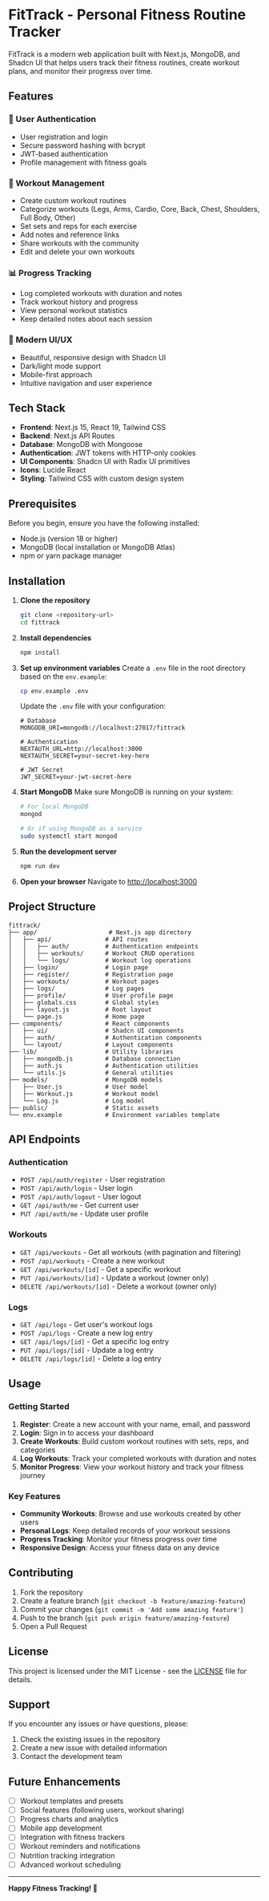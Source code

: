 # FitTrack - Personal Fitness Routine Tracker

FitTrack is a modern web application built with Next.js, MongoDB, and Shadcn UI that helps users track their fitness routines, create workout plans, and monitor their progress over time.

## Features

### 🔐 User Authentication
- User registration and login
- Secure password hashing with bcrypt
- JWT-based authentication
- Profile management with fitness goals

### 💪 Workout Management
- Create custom workout routines
- Categorize workouts (Legs, Arms, Cardio, Core, Back, Chest, Shoulders, Full Body, Other)
- Set sets and reps for each exercise
- Add notes and reference links
- Share workouts with the community
- Edit and delete your own workouts

### 📊 Progress Tracking
- Log completed workouts with duration and notes
- Track workout history and progress
- View personal workout statistics
- Keep detailed notes about each session

### 🎨 Modern UI/UX
- Beautiful, responsive design with Shadcn UI
- Dark/light mode support
- Mobile-first approach
- Intuitive navigation and user experience

## Tech Stack

- **Frontend**: Next.js 15, React 19, Tailwind CSS
- **Backend**: Next.js API Routes
- **Database**: MongoDB with Mongoose
- **Authentication**: JWT tokens with HTTP-only cookies
- **UI Components**: Shadcn UI with Radix UI primitives
- **Icons**: Lucide React
- **Styling**: Tailwind CSS with custom design system

## Prerequisites

Before you begin, ensure you have the following installed:
- Node.js (version 18 or higher)
- MongoDB (local installation or MongoDB Atlas)
- npm or yarn package manager

## Installation

1. **Clone the repository**
   ```bash
   git clone <repository-url>
   cd fittrack
   ```

2. **Install dependencies**
   ```bash
   npm install
   ```

3. **Set up environment variables**
   Create a `.env` file in the root directory based on the `env.example`:
   ```bash
   cp env.example .env
   ```
   
   Update the `.env` file with your configuration:
   ```env
   # Database
   MONGODB_URI=mongodb://localhost:27017/fittrack
   
   # Authentication
   NEXTAUTH_URL=http://localhost:3000
   NEXTAUTH_SECRET=your-secret-key-here
   
   # JWT Secret
   JWT_SECRET=your-jwt-secret-here
   ```

4. **Start MongoDB**
   Make sure MongoDB is running on your system:
   ```bash
   # For local MongoDB
   mongod
   
   # Or if using MongoDB as a service
   sudo systemctl start mongod
   ```

5. **Run the development server**
   ```bash
   npm run dev
   ```

6. **Open your browser**
   Navigate to [http://localhost:3000](http://localhost:3000)

## Project Structure

```
fittrack/
├── app/                    # Next.js app directory
│   ├── api/               # API routes
│   │   ├── auth/          # Authentication endpoints
│   │   ├── workouts/      # Workout CRUD operations
│   │   └── logs/          # Workout log operations
│   ├── login/             # Login page
│   ├── register/          # Registration page
│   ├── workouts/          # Workout pages
│   ├── logs/              # Log pages
│   ├── profile/           # User profile page
│   ├── globals.css        # Global styles
│   ├── layout.js          # Root layout
│   └── page.js            # Home page
├── components/            # React components
│   ├── ui/                # Shadcn UI components
│   ├── auth/              # Authentication components
│   └── layout/            # Layout components
├── lib/                   # Utility libraries
│   ├── mongodb.js         # Database connection
│   ├── auth.js            # Authentication utilities
│   └── utils.js           # General utilities
├── models/                # MongoDB models
│   ├── User.js            # User model
│   ├── Workout.js         # Workout model
│   └── Log.js             # Log model
├── public/                # Static assets
└── env.example            # Environment variables template
```

## API Endpoints

### Authentication
- `POST /api/auth/register` - User registration
- `POST /api/auth/login` - User login
- `POST /api/auth/logout` - User logout
- `GET /api/auth/me` - Get current user
- `PUT /api/auth/me` - Update user profile

### Workouts
- `GET /api/workouts` - Get all workouts (with pagination and filtering)
- `POST /api/workouts` - Create a new workout
- `GET /api/workouts/[id]` - Get a specific workout
- `PUT /api/workouts/[id]` - Update a workout (owner only)
- `DELETE /api/workouts/[id]` - Delete a workout (owner only)

### Logs
- `GET /api/logs` - Get user's workout logs
- `POST /api/logs` - Create a new log entry
- `GET /api/logs/[id]` - Get a specific log entry
- `PUT /api/logs/[id]` - Update a log entry
- `DELETE /api/logs/[id]` - Delete a log entry

## Usage

### Getting Started
1. **Register**: Create a new account with your name, email, and password
2. **Login**: Sign in to access your dashboard
3. **Create Workouts**: Build custom workout routines with sets, reps, and categories
4. **Log Workouts**: Track your completed workouts with duration and notes
5. **Monitor Progress**: View your workout history and track your fitness journey

### Key Features
- **Community Workouts**: Browse and use workouts created by other users
- **Personal Logs**: Keep detailed records of your workout sessions
- **Progress Tracking**: Monitor your fitness progress over time
- **Responsive Design**: Access your fitness data on any device

## Contributing

1. Fork the repository
2. Create a feature branch (`git checkout -b feature/amazing-feature`)
3. Commit your changes (`git commit -m 'Add some amazing feature'`)
4. Push to the branch (`git push origin feature/amazing-feature`)
5. Open a Pull Request

## License

This project is licensed under the MIT License - see the [LICENSE](LICENSE) file for details.

## Support

If you encounter any issues or have questions, please:
1. Check the existing issues in the repository
2. Create a new issue with detailed information
3. Contact the development team

## Future Enhancements

- [ ] Workout templates and presets
- [ ] Social features (following users, workout sharing)
- [ ] Progress charts and analytics
- [ ] Mobile app development
- [ ] Integration with fitness trackers
- [ ] Workout reminders and notifications
- [ ] Nutrition tracking integration
- [ ] Advanced workout scheduling

---

**Happy Fitness Tracking! 💪**